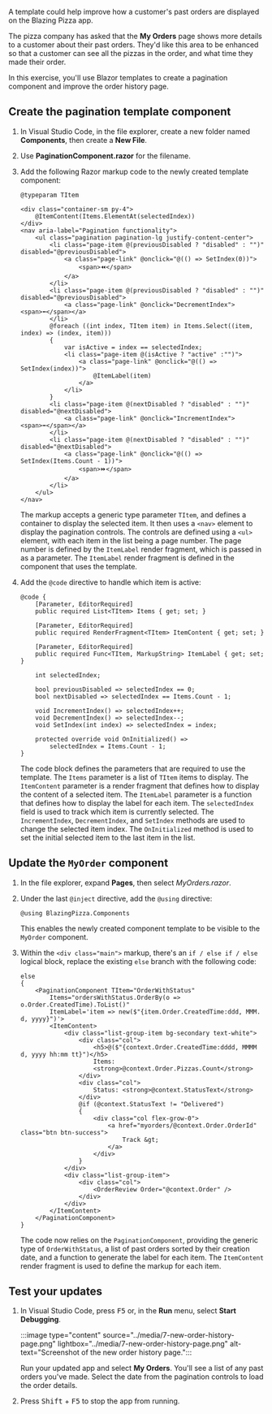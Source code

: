 A template could help improve how a customer's past orders are displayed on the Blazing Pizza app.

The pizza company has asked that the **My Orders** page shows more details to a customer about their past orders. They'd like this area to be enhanced so that a customer can see all the pizzas in the order, and what time they made their order.

In this exercise, you'll use Blazor templates to create a pagination component and improve the order history page.

## Create the pagination template component

1. In Visual Studio Code, in the file explorer, create a new folder named **Components**, then create a **New File**.
1. Use **PaginationComponent.razor** for the filename.
1. Add the following Razor markup code to the newly created template component:

    ```razor
    @typeparam TItem
    
    <div class="container-sm py-4">
        @ItemContent(Items.ElementAt(selectedIndex))
    </div>
    <nav aria-label="Pagination functionality">
        <ul class="pagination pagination-lg justify-content-center">
            <li class="page-item @(previousDisabled ? "disabled" : "")" disabled="@previousDisabled">
                <a class="page-link" @onclick="@(() => SetIndex(0))">
                    <span>⏪</span>
                </a>
            </li>
            <li class="page-item @(previousDisabled ? "disabled" : "")" disabled="@previousDisabled">
                <a class="page-link" @onclick="DecrementIndex"><span>⬅️</span></a>
            </li>
            @foreach ((int index, TItem item) in Items.Select((item, index) => (index, item)))
            {
                var isActive = index == selectedIndex;
                <li class="page-item @(isActive ? "active" :"")">
                    <a class="page-link" @onclick="@(() => SetIndex(index))">
                        @ItemLabel(item)
                    </a>
                </li>
            }
            <li class="page-item @(nextDisabled ? "disabled" : "")" disabled="@nextDisabled">
                <a class="page-link" @onclick="IncrementIndex"><span>➡️</span></a>
            </li>
            <li class="page-item @(nextDisabled ? "disabled" : "")" disabled="@nextDisabled">
                <a class="page-link" @onclick="@(() => SetIndex(Items.Count - 1))">
                    <span>⏩</span>
                </a>
            </li>
        </ul>
    </nav>
    ```

    The markup accepts a generic type parameter `TItem`, and defines a container to display the selected item. It then uses a `<nav>` element to display the pagination controls. The controls are defined using a `<ul>` element, with each item in the list being a page number. The page number is defined by the `ItemLabel` render fragment, which is passed in as a parameter. The `ItemLabel` render fragment is defined in the component that uses the template.

1. Add the `@code` directive to handle which item is active:

    ```razor
    @code {
        [Parameter, EditorRequired]
        public required List<TItem> Items { get; set; }
    
        [Parameter, EditorRequired]
        public required RenderFragment<TItem> ItemContent { get; set; }
    
        [Parameter, EditorRequired]
        public required Func<TItem, MarkupString> ItemLabel { get; set; }
    
        int selectedIndex;
    
        bool previousDisabled => selectedIndex == 0;
        bool nextDisabled => selectedIndex == Items.Count - 1;
    
        void IncrementIndex() => selectedIndex++;
        void DecrementIndex() => selectedIndex--;
        void SetIndex(int index) => selectedIndex = index;
    
        protected override void OnInitialized() =>
            selectedIndex = Items.Count - 1;
    }
    ```

    The code block defines the parameters that are required to use the template. The `Items` parameter is a list of `TItem` items to display. The `ItemContent` parameter is a render fragment that defines how to display the content of a selected item. The `ItemLabel` parameter is a function that defines how to display the label for each item. The `selectedIndex` field is used to track which item is currently selected. The `IncrementIndex`, `DecrementIndex`, and `SetIndex` methods are used to change the selected item index. The `OnInitialized` method is used to set the initial selected item to the last item in the list.

## Update the `MyOrder` component

1. In the file explorer, expand **Pages**, then select *MyOrders.razor*.
1. Under the last `@inject` directive, add the `@using` directive:

    ```razor
    @using BlazingPizza.Components
    ```

    This enables the newly created component template to be visible to the `MyOrder` component.

1. Within the `<div class="main">` markup, there's an `if / else if / else` logical block, replace the existing `else` branch with the following code:

    ```razor
    else
    {
        <PaginationComponent TItem="OrderWithStatus"
            Items="ordersWithStatus.OrderBy(o => o.Order.CreatedTime).ToList()"
            ItemLabel='item => new($"{item.Order.CreatedTime:ddd, MMM. d, yyyy}")'>
            <ItemContent>
                <div class="list-group-item bg-secondary text-white">
                    <div class="col">
                        <h5>@($"{context.Order.CreatedTime:dddd, MMMM d, yyyy hh:mm tt}")</h5>
                        Items:
                        <strong>@context.Order.Pizzas.Count</strong>
                    </div>
                    <div class="col">
                        Status: <strong>@context.StatusText</strong>
                    </div>
                    @if (@context.StatusText != "Delivered")
                    {
                        <div class="col flex-grow-0">
                            <a href="myorders/@context.Order.OrderId" class="btn btn-success">
                                Track &gt;
                            </a>
                        </div>
                    }
                </div>
                <div class="list-group-item">
                    <div class="col">
                        <OrderReview Order="@context.Order" />
                    </div>
                </div>
            </ItemContent>
        </PaginationComponent>
    }
    ```

    The code now relies on the `PaginationComponent`, providing the generic type of `OrderWithStatus`, a list of past orders sorted by their creation date, and a function to generate the label for each item. The `ItemContent` render fragment is used to define the markup for each item.

## Test your updates

1. In Visual Studio Code, press <kbd>F5</kbd> or, in the **Run** menu, select **Start Debugging**.

    :::image type="content" source="../media/7-new-order-history-page.png" lightbox="../media/7-new-order-history-page.png" alt-text="Screenshot of the new order history page.":::

    Run your updated app and select **My Orders**. You'll see a list of any past orders you've made. Select the date from the pagination controls to load the order details.

1. Press <kbd>Shift</kbd> + <kbd>F5</kbd> to stop the app from running.
